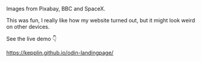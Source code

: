 Images from Pixabay, BBC and SpaceX.

This was fun, I really like how my website turned out, but it might look weird on other devices. 

See the live demo 👇

https://kepplin.github.io/odin-landingpage/
